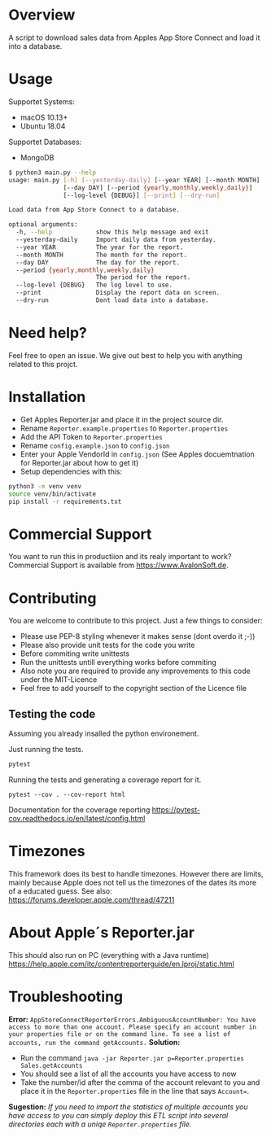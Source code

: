# Overview

A script to download sales data from Apples App Store Connect and load it into a database.

# Usage
Supportet Systems:
- macOS 10.13+
- Ubuntu 18.04

Supportet Databases:
- MongoDB

```bash
$ python3 main.py --help
usage: main.py [-h] [--yesterday-daily] [--year YEAR] [--month MONTH]
               [--day DAY] [--period {yearly,monthly,weekly,daily}]
               [--log-level {DEBUG}] [--print] [--dry-run]

Load data from App Store Connect to a database.

optional arguments:
  -h, --help            show this help message and exit
  --yesterday-daily     Import daily data from yesterday.
  --year YEAR           The year for the report.
  --month MONTH         The month for the report.
  --day DAY             The day for the report.
  --period {yearly,monthly,weekly,daily}
                        The period for the report.
  --log-level {DEBUG}   The log level to use.
  --print               Display the report data on screen.
  --dry-run             Dont load data into a database.
```

# Need help?
Feel free to open an issue. We give out best to help you with anything related to this projct.

# Installation
  - Get Apples Reporter.jar and place it in the project source dir.
  - Rename ```Reporter.example.properties``` to ```Reporter.properties```
  - Add the API Token to ```Reporter.properties```
  - Rename ```config.example.json``` to ```config.json```
  - Enter your Apple VendorId in ```config.json``` (See Apples docuemtnation for Reporter.jar about how to get it)
  - Setup dependencies with this:
```bash
python3 -m venv venv
source venv/bin/activate
pip install -r requirements.txt
```

# Commercial Support
You want to run this in productiion and its realy important to work?
Commercial Support is available from https://www.AvalonSoft.de.

# Contributing
You are welcome to contribute to this project.
Just a few things to consider:
  - Please use PEP-8 styling whenever it makes sense (dont overdo it ;-))
  - Please also provide unit tests for the code you write
  - Before commiting write unittests
  - Run the unittests untill everything works before commiting
  - Also note you are required to provide any improvements to this code under the MIT-Licence
  - Feel free to add yourself to the copyright section of the Licence file

## Testing the code
Assuming you already insalled the python environement.

Just running the tests.
```bash
pytest
```

Running the tests and generating a coverage report for it.
```
pytest --cov . --cov-report html
```

Documentation for the coverage reporting https://pytest-cov.readthedocs.io/en/latest/config.html


# Timezones
This framework does its best to handle timezones. However there are limits, mainly because Apple does not tell us the timezones of the dates its more of a educated guess.
See also: https://forums.developer.apple.com/thread/47211

# About Apple´s Reporter.jar
This should also run on PC (everything with a Java runtime)
https://help.apple.com/itc/contentreporterguide/en.lproj/static.html


# Troubleshooting
**Error:** ```AppStoreConnectReporterErrors.AmbiguousAccountNumber: You have access to more than one account. Please specify an account number in your properties file or on the command line. To see a list of accounts, run the command getAccounts.```
**Solution:**
  - Run the command ```java -jar Reporter.jar p=Reporter.properties Sales.getAccounts```
  - You should see a list of all the accounts you have access to now
  - Take the number/id after the comma of the account relevant to you and place it in the ```Reporter.properties``` file in the line that says ```Account=```.

**Sugestion:** *If you need to import the statistics of multiple accounts you have access to you can simply deploy this ETL script into several directories each with a uniqe ```Reporter.properties``` file.*

